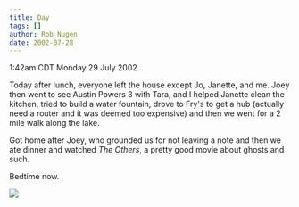 ```yaml
---
title: Day
tags: []
author: Rob Nugen
date: 2002-07-28
---
```


<p class=date>1:42am CDT Monday 29 July 2002</p>

<p>Today after lunch, everyone left the house except Jo, Janette, and
me.  Joey then went to see Austin Powers 3 with Tara, and I helped
Janette clean the kitchen, tried to build a water fountain, drove to
Fry's to get a hub (actually need a router and it was deemed too
expensive) and then we went for a 2 mile walk along the lake.</p>

<p>Got home after Joey, who grounded us for not leaving a note and
then we ate dinner and watched <em>The Others</em>, a pretty good
movie about ghosts and such.</p>

<p>Bedtime now.</p>

<p><img src="/images/rob/wL-ROB.gif"/></p>
